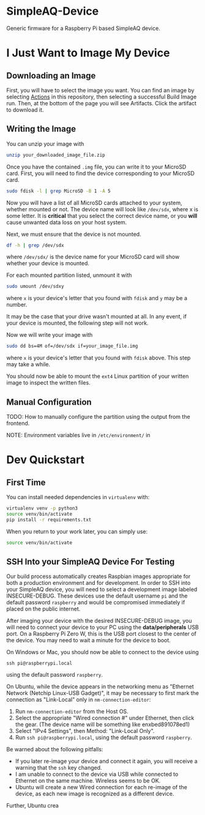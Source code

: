 # SimpleAQ-Device

Generic firmware for a Raspberry Pi based SimpleAQ device.

# I Just Want to Image My Device

## Downloading an Image

First, you will have to select the image you want.
You can find an image by selecting [Actions](/actions) in this repository, then selecting a successful Build Image run.
Then, at the bottom of the page you will see Artifacts.
Click the artifact to download it.

## Writing the Image

You can unzip your image with
```bash
unzip your_downloaded_image_file.zip
```

Once you have the contained `.img` file, you can write it to your MicroSD card.
First, you will need to find the device corresponding to your MicroSD card.
```bash
sudo fdisk -l | grep MicroSD -B 1 -A 5
```

Now you will have a list of all MicroSD cards attached to your system, whether mounted or not.
The device name will look like `/dev/sdx`, where x is some letter.
It is **critical** that you select the correct device name, or you **will** cause unwanted data loss on your host system.

Next, we must ensure that the device is not mounted.
```bash
df -h | grep /dev/sdx
```
where `/dev/sdx/` is the device name for your MicroSD card will show whether your device is mounted.

For each mounted partition listed, unmount it with
```bash
sudo umount /dev/sdxy
```
where `x` is your device's letter that you found with `fdisk` and `y` may be a number.

It may be the case that your drive wasn't mounted at all.
In any event, if your device is mounted, the following step will not work.

Now we will write your image with
```bash
sudo dd bs=4M of=/dev/sdx if=your_image_file.img 
```
where `x` is your device's letter that you found with `fdisk` above.
This step may take a while.

You should now be able to mount the `ext4` Linux partition of your written image to inspect the written files.

## Manual Configuration

TODO:  How to manually configure the partition using the output from the frontend.

NOTE:  Environment variables live in `/etc/environment/` in 

# Dev Quickstart

## First Time

You can install needed dependencies in `virtualenv` with:
```bash
virtualenv venv -p python3
source venv/bin/activate
pip install -r requirements.txt
```

When you return to your work later, you can simply use:
```bash
source venv/bin/activate
```
## SSH Into your SimpleAQ Device For Testing

Our build process automatically creates Raspbian images appropriate for both a production environment and for development.
In order to SSH into your SimpleAQ device, you will need to select a development image labeled INSECURE-DEBUG.
These devices use the default username `pi` and the default password `raspberry` and would be compromised immediately if placed on the public internet.

After imaging your device with the desired INSECURE-DEBUG image, you will need to connect your device to your PC using the **data/peripherals** USB port.
On a Raspberry Pi Zero W, this is the USB port closest to the center of the device.
You may need to wait a minute for the device to boot.

On Windows or Mac, you should now be able to connect to the device using
```
ssh pi@raspberrypi.local
```
using the default password `raspberry`.

On Ubuntu, while the device appears in the networking menu as "Ethernet Network (Netchip Linux-USB Gadget)", it may be necessary to first mark the connection as "Link-Local" only in `nm-connection-editor`:
1. Run `nm-connection-editor` from the Host OS.
2. Select the appropriate "Wired connection #" under Ethernet, then click the gear. (The device name will be something like enxbed891078ed1)
3. Select "IPv4 Settings", then Method: "Link-Local Only".
4. Run `ssh pi@raspberrypi.local`, using the default password `raspberry`.

Be warned about the following pitfalls:
- If you later re-image your device and connect it again, you will receive a warning that the `ssh` key changed.
- I am unable to connect to the device via USB while connected to Ethernet on the same machine.  Wireless seems to be OK.
- Ubuntu will create a new Wired connection for each re-image of the device, as each new image is recognized as a different device.

Further, Ubuntu crea
